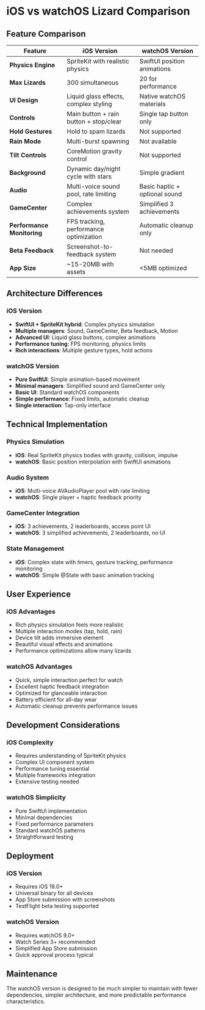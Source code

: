 # iOS vs watchOS Lizard Comparison

## Feature Comparison

| Feature | iOS Version | watchOS Version |
|---------|-------------|-----------------|
| **Physics Engine** | SpriteKit with realistic physics | SwiftUI position animations |
| **Max Lizards** | 300 simultaneous | 20 for performance |
| **UI Design** | Liquid glass effects, complex styling | Native watchOS materials |
| **Controls** | Main button + rain button + stop/clear | Single tap button only |
| **Hold Gestures** | Hold to spam lizards | Not supported |
| **Rain Mode** | Multi-burst spawning | Not available |
| **Tilt Controls** | CoreMotion gravity control | Not supported |
| **Background** | Dynamic day/night cycle with stars | Simple gradient |
| **Audio** | Multi-voice sound pool, rate limiting | Basic haptic + optional sound |
| **GameCenter** | Complex achievements system | Simplified 3 achievements |
| **Performance Monitoring** | FPS tracking, performance optimization | Automatic cleanup only |
| **Beta Feedback** | Screenshot-to-feedback system | Not needed |
| **App Size** | ~15-20MB with assets | <5MB optimized |

## Architecture Differences

### iOS Version
- **SwiftUI + SpriteKit hybrid**: Complex physics simulation
- **Multiple managers**: Sound, GameCenter, Beta feedback, Motion
- **Advanced UI**: Liquid glass buttons, complex animations
- **Performance tuning**: FPS monitoring, physics limits
- **Rich interactions**: Multiple gesture types, hold actions

### watchOS Version  
- **Pure SwiftUI**: Simple animation-based movement
- **Minimal managers**: Simplified sound and GameCenter only
- **Basic UI**: Standard watchOS components
- **Simple performance**: Fixed limits, automatic cleanup
- **Single interaction**: Tap-only interface

## Technical Implementation

### Physics Simulation
- **iOS**: Real SpriteKit physics bodies with gravity, collision, impulse
- **watchOS**: Basic position interpolation with SwiftUI animations

### Audio System
- **iOS**: Multi-voice AVAudioPlayer pool with rate limiting
- **watchOS**: Single player + haptic feedback priority

### GameCenter Integration
- **iOS**: 3 achievements, 2 leaderboards, access point UI
- **watchOS**: 3 simplified achievements, 2 leaderboards, no UI

### State Management
- **iOS**: Complex state with timers, gesture tracking, performance monitoring
- **watchOS**: Simple @State with basic animation tracking

## User Experience

### iOS Advantages
- Rich physics simulation feels more realistic
- Multiple interaction modes (tap, hold, rain)
- Device tilt adds immersive element
- Beautiful visual effects and animations
- Performance optimizations allow many lizards

### watchOS Advantages  
- Quick, simple interaction perfect for watch
- Excellent haptic feedback integration
- Optimized for glanceable interaction
- Battery efficient for all-day wear
- Automatic cleanup prevents performance issues

## Development Considerations

### iOS Complexity
- Requires understanding of SpriteKit physics
- Complex UI component system
- Performance tuning essential
- Multiple frameworks integration
- Extensive testing needed

### watchOS Simplicity
- Pure SwiftUI implementation
- Minimal dependencies
- Fixed performance parameters
- Standard watchOS patterns
- Straightforward testing

## Deployment

### iOS Version
- Requires iOS 18.0+
- Universal binary for all devices
- App Store submission with screenshots
- TestFlight beta testing supported

### watchOS Version
- Requires watchOS 9.0+
- Watch Series 3+ recommended
- Simplified App Store submission
- Quick approval process typical

## Maintenance

The watchOS version is designed to be much simpler to maintain with fewer dependencies, simpler architecture, and more predictable performance characteristics.